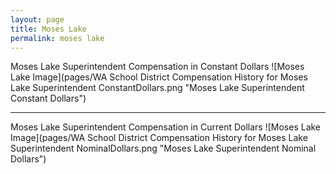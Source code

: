 ```yaml
---
layout: page
title: Moses Lake
permalink: moses lake
---
```



Moses Lake Superintendent Compensation in Constant Dollars
![Moses Lake Image](pages/WA School District Compensation History for Moses Lake Superintendent ConstantDollars.png "Moses Lake Superintendent Constant Dollars")
___

Moses Lake Superintendent Compensation in Current Dollars
![Moses Lake Image](pages/WA School District Compensation History for Moses Lake Superintendent NominalDollars.png "Moses Lake Superintendent Nominal Dollars")